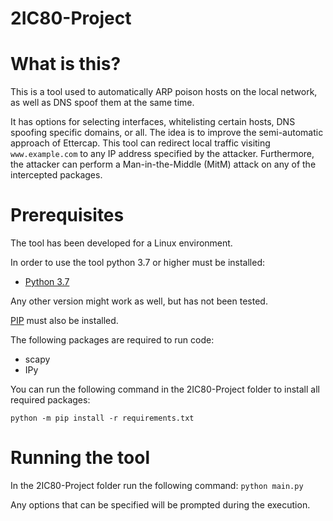 # 2IC80-Project

# What is this?

This is a tool used to automatically ARP poison hosts on the local network, as well as DNS spoof them at the same time.

It has options for selecting interfaces, whitelisting certain hosts, DNS spoofing specific domains, or all.
The idea is to improve the semi-automatic approach of Ettercap. This tool can redirect local traffic visiting `www.example.com` to any IP address specified by the attacker. Furthermore, the attacker can perform a Man-in-the-Middle (MitM) attack on any of the intercepted packages.

# Prerequisites

The tool has been developed for a Linux environment.

In order to use the tool python 3.7 or higher must be installed:
 - [Python 3.7](https://www.python.org/downloads/release/python-370/)
 
Any other version might work as well, but has not been tested.

 [PIP](https://pip.pypa.io/en/stable/installing/) must also be installed.

The following packages are required to run code:
- scapy
- IPy

You can run the following command in the 2IC80-Project folder to install all required packages:
```
python -m pip install -r requirements.txt
```

# Running the tool

In the 2IC80-Project folder run the following command: ``python main.py``

Any options that can be specified will be prompted during the execution.